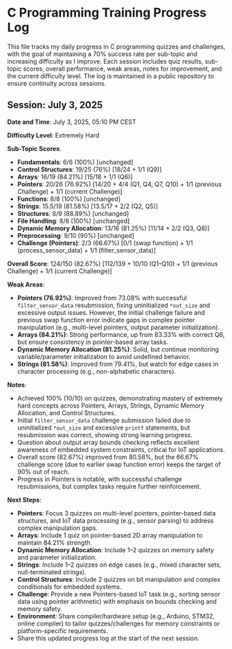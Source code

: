 # C Programming Training Progress Log

This file tracks my daily progress in C programming quizzes and challenges, with the goal of maintaining a 70% success rate per sub-topic and increasing difficulty as I improve. Each session includes quiz results, sub-topic scores, overall performance, weak areas, notes for improvement, and the current difficulty level. The log is maintained in a public repository to ensure continuity across sessions.

## Session: July 3, 2025

**Date and Time**: July 3, 2025, 05:10 PM CEST

**Difficulty Level**: Extremely Hard

**Sub-Topic Scores**:
- **Fundamentals**: 6/6 (100%) [unchanged]
- **Control Structures**: 19/25 (76%) [18/24 + 1/1 (Q9)]
- **Arrays**: 16/19 (84.21%) [15/18 + 1/1 (Q6)]
- **Pointers**: 20/26 (76.92%) [14/20 + 4/4 (Q1, Q4, Q7, Q10) + 1/1 (previous Challenge) + 1/1 (current Challenge)]
- **Functions**: 8/8 (100%) [unchanged]
- **Strings**: 15.5/19 (81.58%) [13.5/17 + 2/2 (Q2, Q5)]
- **Structures**: 8/9 (88.89%) [unchanged]
- **File Handling**: 8/8 (100%) [unchanged]
- **Dynamic Memory Allocation**: 13/16 (81.25%) [11/14 + 2/2 (Q3, Q8)]
- **Preprocessing**: 9/10 (90%) [unchanged]
- **Challenge (Pointers)**: 2/3 (66.67%) [0/1 (swap function) + 1/1 (process_sensor_data) + 1/1 (filter_sensor_data)]

**Overall Score**: 124/150 (82.67%) [112/139 + 10/10 (Q1–Q10) + 1/1 (previous Challenge) + 1/1 (current Challenge)]

**Weak Areas**:
- **Pointers (76.92%)**: Improved from 73.08% with successful `filter_sensor_data` resubmission, fixing uninitialized `*out_size` and excessive output issues. However, the initial challenge failure and previous swap function error indicate gaps in complex pointer manipulation (e.g., multi-level pointers, output parameter initialization).
- **Arrays (84.21%)**: Strong performance, up from 83.33% with correct Q6, but ensure consistency in pointer-based array tasks.
- **Dynamic Memory Allocation (81.25%)**: Solid, but continue monitoring variable/parameter initialization to avoid undefined behavior.
- **Strings (81.58%)**: Improved from 79.41%, but watch for edge cases in character processing (e.g., non-alphabetic characters).

**Notes**:
- Achieved 100% (10/10) on quizzes, demonstrating mastery of extremely hard concepts across Pointers, Arrays, Strings, Dynamic Memory Allocation, and Control Structures.
- Initial `filter_sensor_data` challenge submission failed due to uninitialized `*out_size` and excessive `printf` statements, but resubmission was correct, showing strong learning progress.
- Question about output array bounds checking reflects excellent awareness of embedded system constraints, critical for IoT applications.
- Overall score (82.67%) improved from 80.58%, but the 66.67% challenge score (due to earlier swap function error) keeps the target of 90% out of reach.
- Progress in Pointers is notable, with successful challenge resubmissions, but complex tasks require further reinforcement.

**Next Steps**:
- **Pointers**: Focus 3 quizzes on multi-level pointers, pointer-based data structures, and IoT data processing (e.g., sensor parsing) to address complex manipulation gaps.
- **Arrays**: Include 1 quiz on pointer-based 2D array manipulation to maintain 84.21% strength.
- **Dynamic Memory Allocation**: Include 1–2 quizzes on memory safety and parameter initialization.
- **Strings**: Include 1–2 quizzes on edge cases (e.g., mixed character sets, null-terminated strings).
- **Control Structures**: Include 2 quizzes on bit manipulation and complex conditionals for embedded systems.
- **Challenge**: Provide a new Pointers-based IoT task (e.g., sorting sensor data using pointer arithmetic) with emphasis on bounds checking and memory safety.
- **Environment**: Share compiler/hardware setup (e.g., Arduino, STM32, online compiler) to tailor quizzes/challenges for memory constraints or platform-specific requirements.
- Share this updated progress log at the start of the next session.